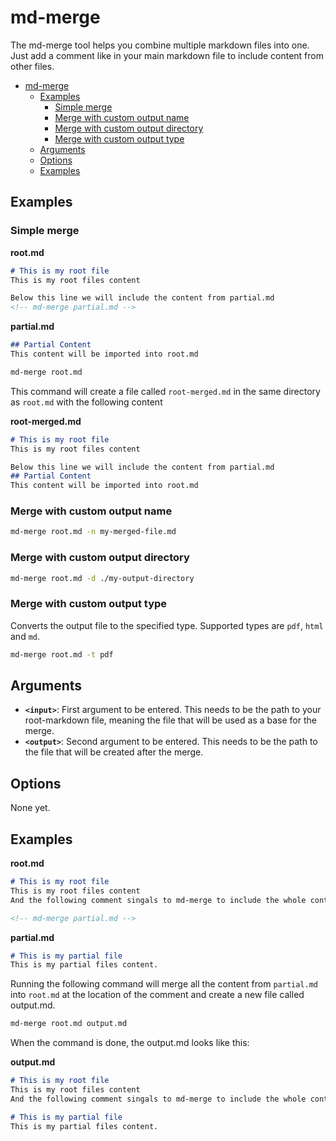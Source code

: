 # md-merge

The md-merge tool helps you combine multiple markdown files into one. Just add a comment like <!-- md-merge PATH_TO_FILE.md --> in your main markdown file to include content from other files. 

- [md-merge](#md-merge)
  - [Examples](#examples)
    - [Simple merge](#simple-merge)
    - [Merge with custom output name](#merge-with-custom-output-name)
    - [Merge with custom output directory](#merge-with-custom-output-directory)
    - [Merge with custom output type](#merge-with-custom-output-type)
  - [Arguments](#arguments)
  - [Options](#options)
  - [Examples](#examples-1)

## Examples


### Simple merge
**root.md**
```md
# This is my root file
This is my root files content

Below this line we will include the content from partial.md
<!-- md-merge partial.md -->
```

**partial.md**
```md
## Partial Content
This content will be imported into root.md
```

```bash
md-merge root.md
```

This command will create a file called `root-merged.md` in the same directory as `root.md` with the following content

**root-merged.md**
```md
# This is my root file
This is my root files content

Below this line we will include the content from partial.md
## Partial Content
This content will be imported into root.md
```

### Merge with custom output name

```bash
md-merge root.md -n my-merged-file.md
```

### Merge with custom output directory
```bash
md-merge root.md -d ./my-output-directory
```

### Merge with custom output type
Converts the output file to the specified type. Supported types are `pdf`, `html` and `md`.
```bash
md-merge root.md -t pdf
```

## Arguments

- **`<input>`**: First argument to be entered. This needs to be the path to your root-markdown file, meaning the file that will be used as a base for the merge.
- **`<output>`**: Second argument to be entered. This needs to be the path to the file that will be created after the merge.

## Options
None yet.

## Examples

**root.md**
```md
# This is my root file
This is my root files content
And the following comment singals to md-merge to include the whole content from partial.md at this location.

<!-- md-merge partial.md -->
```

**partial.md**
```md
# This is my partial file
This is my partial files content.
```

Running the following command will merge all the content from `partial.md` into `root.md` at the location of the comment and create a new file called output.md.

```bash
md-merge root.md output.md
```

When the command is done, the output.md looks like this:

**output.md** 
```md
# This is my root file
This is my root files content
And the following comment singals to md-merge to include the whole content from partial.md at this location.

# This is my partial file
This is my partial files content.
```